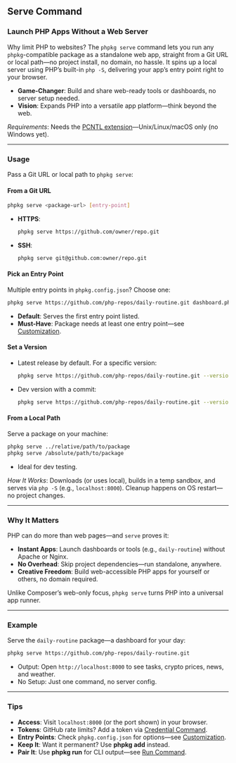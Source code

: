 ## Serve Command

### Launch PHP Apps Without a Web Server

Why limit PHP to websites? The `phpkg serve` command lets you run any `phpkg`-compatible package as a standalone web app, straight from a Git URL or local path—no project install, no domain, no hassle. It spins up a local server using PHP’s built-in `php -S`, delivering your app’s entry point right to your browser.

- **Game-Changer**: Build and share web-ready tools or dashboards, no server setup needed.
- **Vision**: Expands PHP into a versatile app platform—think beyond the web.

*Requirements*: Needs the [PCNTL extension](https://www.php.net/manual/en/book.pcntl.php)—Unix/Linux/macOS only (no Windows yet).

---

### Usage

Pass a Git URL or local path to `phpkg serve`:

#### From a Git URL

```bash
phpkg serve <package-url> [entry-point]
```

- **HTTPS**:  
    ```bash
    phpkg serve https://github.com/owner/repo.git
    ```
- **SSH**:  
    ```bash
    phpkg serve git@github.com:owner/repo.git
    ```
  
#### Pick an Entry Point

Multiple entry points in `phpkg.config.json`? Choose one:  
```bash
phpkg serve https://github.com/php-repos/daily-routine.git dashboard.php
```

- **Default**: Serves the first entry point listed.  
- **Must-Have**: Package needs at least one entry point—see [Customization](https://phpkg.com/documentations/customization).

#### Set a Version

- Latest release by default. For a specific version:  

    ```bash
    phpkg serve https://github.com/php-repos/daily-routine.git --version=v1.0.0
    ```
- Dev version with a commit:  
    ```bash
    phpkg serve https://github.com/php-repos/daily-routine.git --version=development#f2ffcee641009d753c72a935a083b2fc650787c1
    ```

#### From a Local Path

Serve a package on your machine:  

```bash
phpkg serve ../relative/path/to/package
phpkg serve /absolute/path/to/package
```

- Ideal for dev testing.

_How It Works_: Downloads (or uses local), builds in a temp sandbox, and serves via `php -S` (e.g., `localhost:8000`). Cleanup happens on OS restart—no project changes.

---

### Why It Matters

PHP can do more than web pages—and `serve` proves it:

- **Instant Apps**: Launch dashboards or tools (e.g., `daily-routine`) without Apache or Nginx.  
- **No Overhead**: Skip project dependencies—run standalone, anywhere.  
- **Creative Freedom**: Build web-accessible PHP apps for yourself or others, no domain required.

Unlike Composer’s web-only focus, `phpkg serve` turns PHP into a universal app runner.

---

### Example

Serve the `daily-routine` package—a dashboard for your day:  

```bash
phpkg serve https://github.com/php-repos/daily-routine.git
```

- Output: Open `http://localhost:8000` to see tasks, crypto prices, news, and weather.
- No Setup: Just one command, no server config.

---

### Tips

- **Access**: Visit `localhost:8000` (or the port shown) in your browser.  
- **Tokens**: GitHub rate limits? Add a token via [Credential Command](https://phpkg.com/documentations/credential-command).  
- **Entry Points**: Check `phpkg.config.json` for options—see [Customization](https://phpkg.com/documentations/customization).  
- **Keep It**: Want it permanent? Use **phpkg add** instead.  
- **Pair It**: Use **phpkg run** for CLI output—see [Run Command](https://phpkg.com/documentations/run-command).
